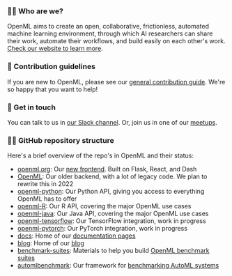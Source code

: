 ### 🙋‍♀️ Who are we?
OpenML aims to create an open, collaborative, frictionless, automated machine learning environment, through which AI researchers can share their work, 
automate their workflows, and build easily on each other's work. [Check our website to learn more](https://new.openml.org/).

### 🌈 Contribution guidelines
If you are new to OpenML, please see our [general contribution guide](https://new.openml.org/contribute#help). We're so happy that you want to help!

### 🍿 Get in touch
You can talk to us in [our Slack channel](https://join.slack.com/t/openml/shared_invite/enQtODg4NjgzNTE4NjU3LTYwZDFhNzQ5NmE0NjIyNmM3NDMyMjFkZDQ0YWZkYWYxMTIxODFmMDhhMTUzMGYzMmM4NjIzYTZlYjBkOGE5MTQ).
Or, join us in one of our [meetups](https://new.openml.org/meet).

### 👩‍💻 GitHub repository structure
Here's a brief overview of the repo's in OpenML and their status:

* [openml.org](https://github.com/openml/openml.org): Our [new frontend](https://new.openml.org/). Built on Flask, React, and Dash
* [OpenML](https://github.com/openml/OpenML): Our older backend, with a lot of legacy code. We plan to rewrite this in 2022
* [openml-python](https://github.com/openml/openml-python): Our Python API, giving you access to everything OpenML has to offer
* [openml-R](https://github.com/openml/openml-R): Our R API, covering the major OpenML use cases
* [openml-java](https://github.com/openml/openml-java): Our Java API, covering the major OpenML use cases
* [openml-tensorflow](https://github.com/openml/openml-tensorflow): Our TensorFlow integration, work in progress
* [openml-pytorch](https://github.com/openml/openml-pytorch): Our PyTorch integration, work in progress
* [docs](https://github.com/openml/docs): Home of our [documentation pages](https://docs.openml.org/)
* [blog](https://github.com/openml/blog): Home of our [blog](http://blog.openml.org/)
* [benchmark-suites](https://github.com/openml/benchmark-suites): Materials to help you build [OpenML benchmark suites](https://docs.openml.org/benchmark/)
* [automlbenchmark](https://github.com/openml/benchmark-suites): Our framework for [benchmarking AutoML systems](https://openml.github.io/automlbenchmark/)









